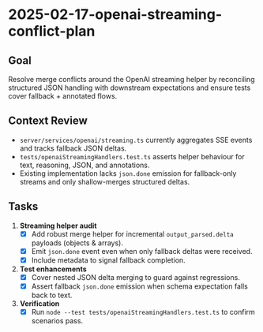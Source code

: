 # 2025-02-17-openai-streaming-conflict-plan

## Goal
Resolve merge conflicts around the OpenAI streaming helper by reconciling structured JSON handling with downstream expectations and ensure tests cover fallback + annotated flows.

## Context Review
- `server/services/openai/streaming.ts` currently aggregates SSE events and tracks fallback JSON deltas.
- `tests/openaiStreamingHandlers.test.ts` asserts helper behaviour for text, reasoning, JSON, and annotations.
- Existing implementation lacks `json.done` emission for fallback-only streams and only shallow-merges structured deltas.

## Tasks
1. **Streaming helper audit**
   - [x] Add robust merge helper for incremental `output_parsed.delta` payloads (objects & arrays).
   - [x] Emit `json.done` event even when only fallback deltas were received.
   - [x] Include metadata to signal fallback completion.
2. **Test enhancements**
   - [x] Cover nested JSON delta merging to guard against regressions.
   - [x] Assert fallback `json.done` emission when schema expectation falls back to text.
3. **Verification**
   - [x] Run `node --test tests/openaiStreamingHandlers.test.ts` to confirm scenarios pass.
